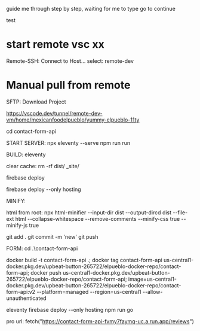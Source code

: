 guide me through step by step, waiting for me to type go to continue

test

# start remote vsc xx
Remote-SSH: Connect to Host...
select: remote-dev

# Manual pull from remote
SFTP: Download Project

https://vscode.dev/tunnel/remote-dev-vm/home/mexicanfoodelpueblo/yummy-elpueblo-11ty

cd contact-form-api

START SERVER:
npx eleventy --serve
npm run run

BUILD:
eleventy
 
clear cache:
rm -rf dist/ \_site/

firebase deploy

firebase deploy --only hosting

MINIFY:

html from root:
npx html-minifier --input-dir dist --output-dircd dist --file-ext html --collapse-whitespace --remove-comments --minify-css true --minify-js true

git add .
git commit -m 'new'
git push

FORM:
cd .\contact-form-api

docker build -t contact-form-api .; docker tag contact-form-api us-central1-docker.pkg.dev/upbeat-button-265722/elpueblo-docker-repo/contact-form-api; docker push us-central1-docker.pkg.dev/upbeat-button-265722/elpueblo-docker-repo/contact-form-api; image=us-central1-docker.pkg.dev/upbeat-button-265722/elpueblo-docker-repo/contact-form-api:v2 --platform=managed --region=us-central1 --allow-unauthenticated

eleventy firebase deploy --only hosting
npm run go

pro url:
fetch("https://contact-form-api-fvmy7faymq-uc.a.run.app/reviews")
